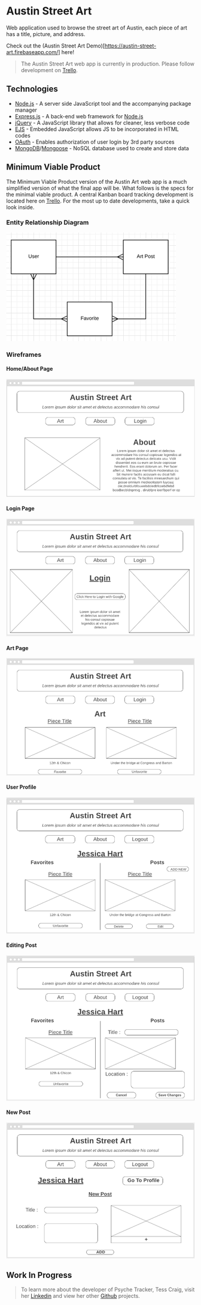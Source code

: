 # Austin Street Art

Web application used to browse the street art of Austin, each piece of art has a title, picture, and address.

Check out the (Austin Street Art Demo)[https://austin-street-art.firebaseapp.com/] here!

> The Austin Street Art web app is currently in production. Please follow development on [Trello](https://trello.com/b/ei25yci7/austin-wall-art-project).


## Technologies
- [Node.js](http://nodejs.org) - A server side JavaScript tool and the accompanying package manager
- [Express.js](https://github.com/expressjs/express) - A back-end web framework for [Node.js](http://nodejs.org)
- [jQuery](https://jquery.com/) - A JavaScript library that allows for cleaner, less verbose code
- [EJS](http://ejs.co/) - Embedded JavaScript allows JS to be incorporated in HTML codes
- [OAuth](https://oauth.net/) - Enables authorization of user login by 3rd party sources
- [MongoDB](https://www.mongodb.com/)/[Mongoose](http://mongoosejs.com/) - NoSQL database used to create and store data

## Minimum Viable Product

The Minimum Viable Product version of the Austin Art web app is a much simplified version of what the final app will be. What follows is the specs for the minimal viable product. A central Kanban board tracking development is located here on [Trello](https://trello.com/b/ei25yci7/austin-wall-art). For the most up to date developments, take a quick look inside.


### Entity Relationship Diagram
![Entity Relationship Diagram](./src/static/images/erd.png)

### Wireframes

#### Home/About Page

![Home/About Page](./src/static/images/about.png)


#### Login Page

![Login Page](./src/static/images/login.png)


#### Art Page

![Art Page](./src/static/images/art.png)


#### User Profile

![User Profile Page](./src/static/images/profile.png)


#### Editing Post

![Editing User Post](./src/static/images/edit-post.png)

#### New Post

![New Post](./src/static/images/new-post.png)

## Work In Progress

> To learn more about the developer of Psyche Tracker, Tess Craig, visit her [Linkedin](https://www.linkedin.com/in/tessashleycraig/) and view her other [Github](https://github.com/TessACraig89) projects.

<!-- ## Downloading Instructions

To run it locally,
1. Clone this repository
1. `npm install`
1. `npm start`
1. Direct the browser to `localhost:3000/` -->
